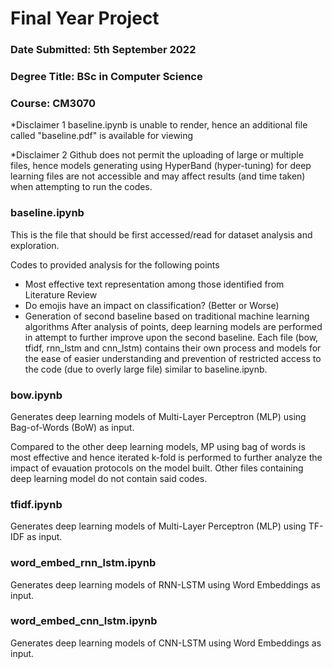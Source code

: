 # Final Year Project

### Date Submitted: 5th September 2022
### Degree Title: BSc in Computer Science
### Course: CM3070

*Disclaimer 1
baseline.ipynb is unable to render, hence an additional file called "baseline.pdf" is available for viewing

*Disclaimer 2
Github does not permit the uploading of large or multiple files, hence models generating using HyperBand (hyper-tuning) for deep learning files are not accessible and may affect results (and time taken) when attempting to run the codes.

### baseline.ipynb
This is the file that should be first accessed/read for dataset analysis and exploration. 

Codes to provided analysis for the following points
- Most effective text representation among those identified from Literature Review
- Do emojis have an impact on classification? (Better or Worse)
- Generation of second baseline based on traditional machine learning algorithms
After analysis of points, deep learning models are performed in attempt to further improve upon the second baseline. Each file (bow, tfidf, rnn_lstm and cnn_lstm) contains their own process and models for the ease of easier understanding and prevention of restricted access to the code (due to overly large file) similar to baseline.ipynb.

### bow.ipynb
Generates deep learning models of Multi-Layer Perceptron (MLP) using Bag-of-Words (BoW) as input. 

Compared to the other deep learning models, MP using bag of words is most effective and hence iterated k-fold is performed to further analyze the impact of evauation protocols on the model built. Other files containing deep learning model do not contain said codes.

### tfidf.ipynb
Generates deep learning models of Multi-Layer Perceptron (MLP) using TF-IDF as input.

### word_embed_rnn_lstm.ipynb
Generates deep learning models of RNN-LSTM using Word Embeddings as input.

### word_embed_cnn_lstm.ipynb
Generates deep learning models of CNN-LSTM using Word Embeddings as input.
